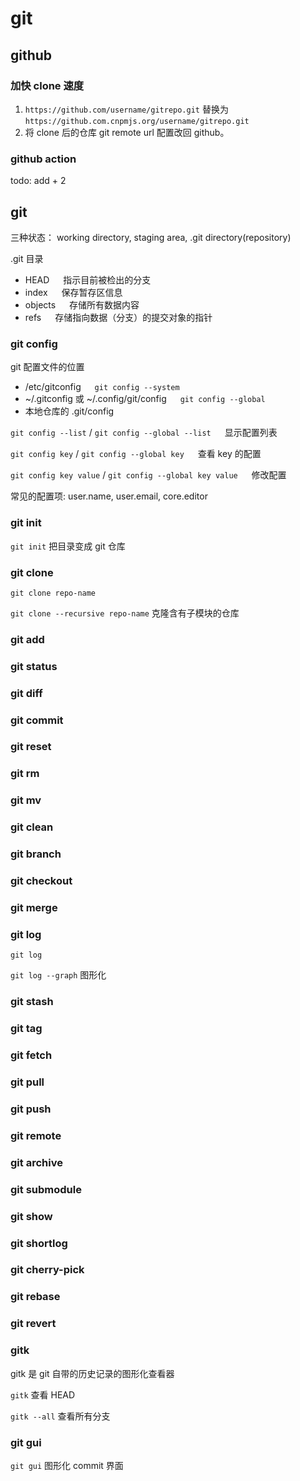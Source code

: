 # git

## github

### 加快 clone 速度

1. `https://github.com/username/gitrepo.git` 替换为 `https://github.com.cnpmjs.org/username/gitrepo.git`
2. 将 clone 后的仓库 git remote url 配置改回 github。

### github action

todo: add + 2

## git

三种状态： working directory,  staging area,  .git directory(repository)

.git 目录

* HEAD  &emsp;  指示目前被检出的分支
* index  &emsp;  保存暂存区信息
* objects  &emsp;  存储所有数据内容
* refs  &emsp;  存储指向数据（分支）的提交对象的指针

### git config
git 配置文件的位置

* /etc/gitconfig  &emsp;  `git config --system`
* ~/.gitconfig 或 ~/.config/git/config  &emsp;  `git config --global`
* 本地仓库的 .git/config

`git config --list` / `git config --global --list`  &emsp;  显示配置列表

`git config key` / `git config --global key`  &emsp;  查看 key 的配置

`git config key value` / `git config --global key value`  &emsp;  修改配置

常见的配置项: user.name, user.email, core.editor

### git init
`git init`  把目录变成 git 仓库

### git clone
`git clone repo-name`

`git clone --recursive repo-name`  克隆含有子模块的仓库

### git add

### git status

### git diff

### git commit

### git reset

### git rm

### git mv

### git clean


### git branch

### git checkout

### git merge

### git log
`git log`

`git log --graph` 图形化

### git stash

### git tag

### git fetch

### git pull

### git push

### git remote

### git archive

### git submodule

### git show

### git shortlog

### git cherry-pick

### git rebase

### git revert

### gitk
gitk 是 git 自带的历史记录的图形化查看器

`gitk`  查看 HEAD

`gitk --all`  查看所有分支

### git gui
`git gui`  图形化 commit 界面
